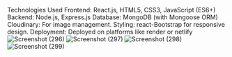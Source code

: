 Technologies Used
Frontend: React.js, HTML5, CSS3, JavaScript (ES6+)
Backend: Node.js, Express.js
Database: MongoDB (with Mongoose ORM)
Cloudinary: For image  management.
Styling: react-Bootstrap for responsive design.
Deployment: Deployed on platforms like render or netlify
![Screenshot (296)](https://github.com/user-attachments/assets/1c9eb9ad-c6e4-480b-afde-4c642b964cc7)
![Screenshot (297)](https://github.com/user-attachments/assets/20aa3d94-6257-4c81-be14-13c10f160196)
![Screenshot (298)](https://github.com/user-attachments/assets/d15680ba-79a3-4e32-90d4-58035ab5bf01)
![Screenshot (299)](https://github.com/user-attachments/assets/d6246289-b21f-4682-a1b0-5bd3d5b3334d)



